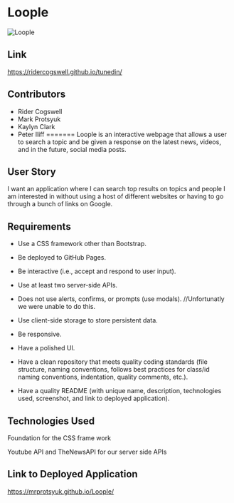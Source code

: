 # Loople

![Loople](https://user-images.githubusercontent.com/94665080/153729606-7f78a6e0-8705-4b82-a896-744fd5b0e13e.gif)

## Link 
https://ridercogswell.github.io/tunedin/

## Contributors
* Rider Cogswell
* Mark Protsyuk
* Kaylyn Clark
* Peter Iliff
=======
Loople is an interactive webpage that allows a user to search a topic and be given a response on the latest news, videos, and in the future, social media posts.

## User Story
I want an application where I can search top results on topics and people I am interested in without using a host of different websites or having to go through a bunch of links on Google.

## Requirements
* Use a CSS framework other than Bootstrap.

* Be deployed to GitHub Pages.

* Be interactive (i.e., accept and respond to user input).

* Use at least two server-side APIs.

* Does not use alerts, confirms, or prompts (use modals). //Unfortunatly we were unable to do this.

* Use client-side storage to store persistent data.

* Be responsive.

* Have a polished UI.

* Have a clean repository that meets quality coding standards (file structure, naming conventions, follows best practices for class/id naming conventions, indentation, quality comments, etc.).

* Have a quality README (with unique name, description, technologies used, screenshot, and link to deployed application).

## Technologies Used
Foundation for the CSS frame work

Youtube API and TheNewsAPI for our server side APIs

## Link to Deployed Application
https://mrprotsyuk.github.io/Loople/

